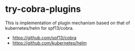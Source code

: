 # try-cobra-plugins

This is implementation of plugin mechanism based on that of kubernetes/helm for spf13/cobra.

- https://github.com/spf13/cobra
- https://github.com/kubernetes/helm
